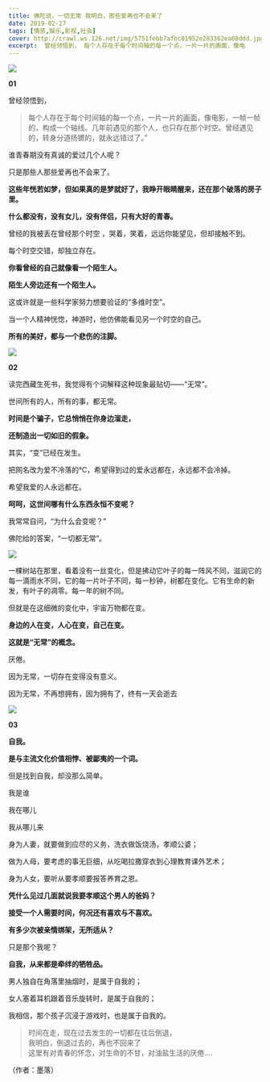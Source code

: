 ```yaml
---
title: 佛陀说，一切无常 我明白，那些爱再也不会来了
date: 2019-02-27
tags: [情感,娱乐,影视,社会]
cover: http://crawl.ws.126.net/img/5751febb7afbc01952e283362ea08ddd.jpg
excerpt:  曾经领悟到， 每个人存在于每个时间轴的每一个点，一片一片的画面，像电
---
```

![](http://crawl.ws.126.net/img/5751febb7afbc01952e283362ea08ddd.jpg)  

**01**

曾经领悟到，

>
> 每个人存在于每个时间轴的每一个点，一片一片的画面，像电影，一帧一帧的，构成一个轴线。几年前遇见的那个人，也只存在那个时空。曾经遇见的，转身分道扬镳的，就永远错过了。”  
>

谁青春期没有真诚的爱过几个人呢？

只是那些人那些爱再也不会来了。

**这些年恍若如梦，但如果真的是梦就好了，我睁开眼睛醒来，还在那个破落的房子里。**

**什么都没有，没有女儿，没有伴侣，只有大好的青春。**

曾经的我被丢在曾经那个时空 ，哭着，笑着，远远你能望见，但却接触不到。

每个时空交错，却独立存在。

**你看曾经的自己就像看一个陌生人。**

**陌生人旁边还有一个陌生人。**

这或许就是一些科学家努力想要验证的“多维时空”。

当一个人精神恍惚，神游时，他仿佛能看见另一个时空的自己。

**所有的美好，都与一个悲伤的注脚。**

![](http://crawl.ws.126.net/img/e5b7fbc906d900a1a50653f30c1e7337.jpg)  

**02**

读完西藏生死书，我觉得有个词解释这种现象最贴切——“无常”。

世间所有的人，所有的事，都无常。

**时间是个骗子，它总悄悄在你身边溜走，**

**还制造出一切如旧的假象。**

其实，“变”已经在发生。

把网名改为爱不冷落的℃，希望得到过的爱永远都在，永远都不会冷掉。

希望我爱的人永远都在。

**呵呵，这世间哪有什么东西永恒不变呢？**

我常常自问，“为什么会变呢？”

佛陀给的答案，“一切都无常”。

![](http://crawl.ws.126.net/img/b1d65521f9deae2a1aa510b9745d68a3.jpg)  

一棵树站在那里，看着没有一丝变化，但是拂动它叶子的每一阵风不同，滋润它的每一滴雨水不同，它的每一片叶子不同，每一秒钟，树都在变化。它有生命的新发，有叶子的凋零。每一年的树不同。

但就是在这细微的变化中，宇宙万物都在变。

**身边的人在变，人心在变，自己在变。**

**这就是“无常”的概念。**

厌倦。

因为无常，一切存在变得没有意义。

因为无常，不再想拥有，因为拥有了，终有一天会逝去

![](http://crawl.ws.126.net/img/b96f9ea97ba6a5bbf54cdbdc563eb10a.jpg)  

**03**

**自我。**

**是与主流文化价值相悖、被鄙夷的一个词。**

但是找到自我，却没那么简单。

我是谁

我在哪儿

我从哪儿来

身为人妻，就要做到应尽的义务，洗衣做饭烧汤，孝顺公婆；

做为人母，要考虑的事无巨细，从吃喝拉撒穿衣到心理教育课外艺术；

身为人女，要听从要孝顺要报答养育之恩。

**凭什么见过几面就说我要孝顺这个男人的爸妈？**

**接受一个人需要时间，何况还有喜欢与不喜欢。**

**有多少次被亲情绑架，无所适从？**

只是那个我呢？

**自我，从来都是牵绊的牺牲品。**

男人独自在角落里抽烟时，是属于自我的；

女人塞着耳机跟着音乐旋转时，是属于自我的；

我相信，那个孩子沉浸于游戏时，也是属于自我的。

> 时间在走，现在过去发生的一切都在往后倒退，  
> 我明白，倒退过去的，再也不回来了  
> 这里有对青春的怀念，对生命的不甘，对油盐生活的厌倦....  
>

（作者：墨落）

